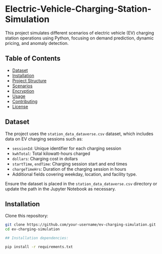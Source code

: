 # Electric-Vehicle-Charging-Station-Simulation
This project simulates different scenarios of electric vehicle (EV) charging station operations using Python, focusing on demand prediction, dynamic pricing, and anomaly detection.
## Table of Contents
- [Dataset](#dataset)
- [Installation](#installation)
- [Project Structure](#project-structure)
- [Scenarios](#scenarios)
- [Encryption](#encryption)
- [Usage](#usage)
- [Contributing](#contributing)
- [License](#license)
## Dataset

The project uses the `station_data_dataverse.csv` dataset, which includes data on EV charging sessions such as:
- `sessionId`: Unique identifier for each charging session
- `kwhTotal`: Total kilowatt-hours charged
- `dollars`: Charging cost in dollars
- `startTime`, `endTime`: Charging session start and end times
- `chargeTimeHrs`: Duration of the charging session in hours
- Additional fields covering weekday, location, and facility type.

Ensure the dataset is placed in the `station_data_dataverse.csv` directory or update the path in the Jupyter Notebook as necessary.

## Installation


Clone this repository:

```bash
git clone https://github.com/your-username/ev-charging-simulation.git
cd ev-charging-simulation

## Installation dependencies:

pip install -r requirements.txt





